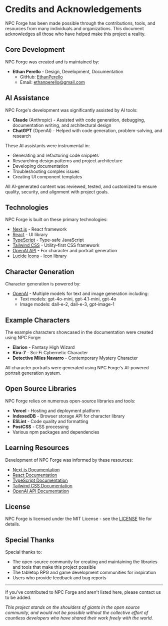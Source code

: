# Credits and Acknowledgements

NPC Forge has been made possible through the contributions, tools, and resources from many individuals and organizations. This document acknowledges all those who have helped make this project a reality.

## Core Development

NPC Forge was created and is maintained by:

- **Ethan Perello** - Design, Development, Documentation
  - GitHub: [EthanPerello](https://github.com/EthanPerello)
  - Email: [ethanperello@gmail.com](mailto:ethanperello@gmail.com)

## AI Assistance

NPC Forge's development was significantly assisted by AI tools:

- **Claude** (Anthropic) - Assisted with code generation, debugging, documentation writing, and architectural design
- **ChatGPT** (OpenAI) - Helped with code generation, problem-solving, and research

These AI assistants were instrumental in:
- Generating and refactoring code snippets
- Researching design patterns and project architecture
- Developing documentation
- Troubleshooting complex issues
- Creating UI component templates

All AI-generated content was reviewed, tested, and customized to ensure quality, security, and alignment with project goals.

## Technologies

NPC Forge is built on these primary technologies:

- [Next.js](https://nextjs.org/) - React framework
- [React](https://react.dev/) - UI library
- [TypeScript](https://www.typescriptlang.org/) - Type-safe JavaScript
- [Tailwind CSS](https://tailwindcss.com/) - Utility-first CSS framework
- [OpenAI API](https://openai.com/api/) - For character and portrait generation
- [Lucide Icons](https://lucide.dev/) - Icon library

## Character Generation

Character generation is powered by:

- [OpenAI](https://openai.com/) - Multiple models for text and image generation including:
  - Text models: gpt-4o-mini, gpt-4.1-mini, gpt-4o
  - Image models: dall-e-2, dall-e-3, gpt-image-1

## Example Characters

The example characters showcased in the documentation were created using NPC Forge:

- **Elarion** - Fantasy High Wizard
- **Kira-7** - Sci-Fi Cybernetic Character
- **Detective Miles Navarro** - Contemporary Mystery Character

All character portraits were generated using NPC Forge's AI-powered portrait generation system.

## Open Source Libraries

NPC Forge relies on numerous open-source libraries and tools:

- **Vercel** - Hosting and deployment platform
- **IndexedDB** - Browser storage API for character library
- **ESLint** - Code quality and formatting
- **PostCSS** - CSS processing
- Various npm packages and dependencies

## Learning Resources

Development of NPC Forge was informed by these resources:

- [Next.js Documentation](https://nextjs.org/docs)
- [React Documentation](https://react.dev/)
- [TypeScript Documentation](https://www.typescriptlang.org/docs/)
- [Tailwind CSS Documentation](https://tailwindcss.com/docs)
- [OpenAI API Documentation](https://platform.openai.com/docs/)

## License

NPC Forge is licensed under the MIT License - see the [LICENSE](license.md) file for details.

## Special Thanks

Special thanks to:

- The open-source community for creating and maintaining the libraries and tools that make this project possible
- The tabletop RPG and game development communities for inspiration
- Users who provide feedback and bug reports

---

If you've contributed to NPC Forge and aren't listed here, please contact us to be added.

*This project stands on the shoulders of giants in the open source community, and would not be possible without the collective effort of countless developers who have shared their work freely with the world.*